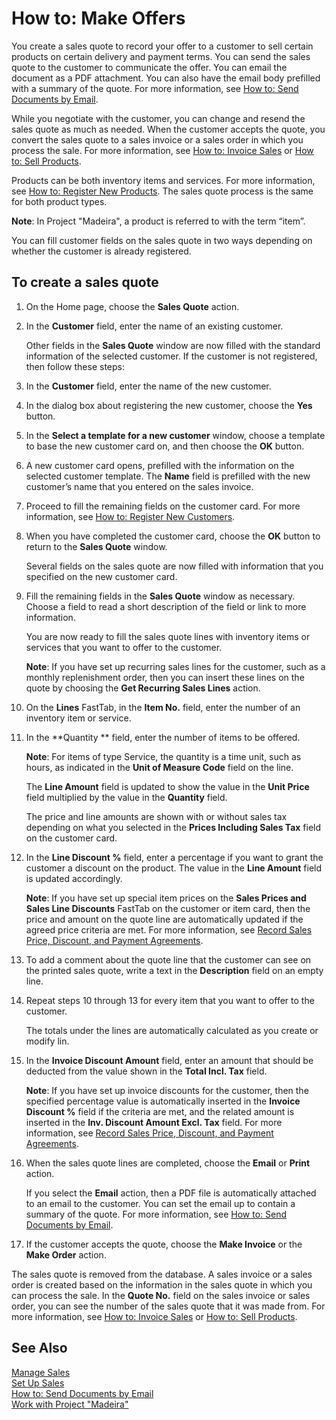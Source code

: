 <properties
                pageTitle="How to: Make Offers| Project “Madeira”"
                description="How to: Make Offers"
                services="project-madeira"
                documentationCenter=""
                authors="SorenGP"
/>
<tags
    ms.service="project-madeira"
    ms.topic="article"
    ms.devlang="na"
    ms.topic="article"
    ms.tgt_pltfrm="na"
    ms.workload="Madeira"
    ms.date="05/12/2016"
    ms.author="SorenGP" />

# How to: Make Offers
You create a sales quote to record your offer to a customer to sell certain products on certain delivery and payment terms. You can send the sales quote to the customer to communicate the offer. You can email the document as a PDF attachment. You can also have the email body prefilled with a summary of the quote. For more information, see [How to: Send Documents by Email](ui-how-send-documents-email.md).

While you negotiate with the customer, you can change and resend the sales quote as much as needed. When the customer accepts the quote, you convert the sales quote to a sales invoice or a sales order in which you process the sale. For more information, see [How to: Invoice Sales](sales-how-invoice-sales.md) or [How to: Sell Products](sales-how-sell-products.md).

Products can be both inventory items and services. For more information, see [How to: Register New Products](inventory-how-register-new-products.md). The sales quote process is the same for both product types.

**Note**: In Project "Madeira", a product is referred to with the term “item”.

You can fill customer fields on the sales quote in two ways depending on whether the customer is already registered.

## To create a sales quote
1. On the Home page, choose the **Sales Quote** action.  
2. In the **Customer** field, enter the name of an existing customer.

    Other fields in the **Sales Quote** window are now filled with the standard information of the selected customer. If the customer is not registered, then follow these steps:

3. In the **Customer** field, enter the name of the new customer.
4. In the dialog box about registering the new customer, choose the **Yes** button.
5. In the **Select a template for a new customer** window, choose a template to base the new customer card on, and then choose the **OK** button.
6. A new customer card opens, prefilled with the information on the selected customer template. The **Name** field is prefilled with the new customer’s name that you entered on the sales invoice.
7. Proceed to fill the remaining fields on the customer card. For more information, see [How to: Register New Customers](sales-how-register-new-customers.md).  
8. When you have completed the customer card, choose the **OK** button to return to the **Sales Quote** window.

    Several fields on the sales quote are now filled with information that you specified on the new customer card.
9. Fill the remaining fields in the **Sales Quote** window as necessary. Choose a field to read a short description of the field or link to more information.

    You are now ready to fill the sales quote lines with inventory items or services that you want to offer to the customer.

    **Note**: If you have set up recurring sales lines for the customer, such as a monthly replenishment order, then you can insert these lines on the quote by choosing the **Get Recurring Sales Lines** action.
10. On the **Lines** FastTab, in the **Item No.** field, enter the number of an inventory item or service.
11. In the **Quantity ** field, enter the number of items to be offered.

    **Note**: For items of type Service, the quantity is a time unit, such as hours, as indicated in the **Unit of Measure Code** field on the line.

    The **Line Amount** field is updated to show the value in the **Unit Price** field multiplied by the value in the **Quantity** field.

    The price and line amounts are shown with or without sales tax depending on what you selected in the **Prices Including Sales Tax** field on the customer card.
12. In the **Line Discount %** field, enter a percentage if you want to grant the customer a discount on the product. The value in the **Line Amount** field is updated accordingly.

    **Note**: If you have set up special item prices on the **Sales Prices and Sales Line Discounts** FastTab on the customer or item card, then the price and amount on the quote line are automatically updated if the agreed price criteria are met. For more information, see [Record Sales Price, Discount, and Payment Agreements](sales-how-record-sales-price-discount-payment-agreements.md).
13. To add a comment about the quote line that the customer can see on the printed sales quote, write a text in the **Description** field on an empty line.  
14. Repeat steps 10 through 13 for every item that you want to offer to the customer.

    The totals under the lines are automatically calculated as you create or modify lin.
15. In the **Invoice Discount Amount** field, enter an amount that should be deducted from the value shown in the **Total Incl. Tax** field.

    **Note**: If you have set up invoice discounts for the customer, then the specified percentage value is automatically inserted in the **Invoice Discount %** field if the criteria are met, and the related amount is inserted in the **Inv. Discount Amount Excl. Tax** field. For more information, see [Record Sales Price, Discount, and Payment Agreements](sales-how-record-sales-price-discount-payment-agreements.md).
16. When the sales quote lines are completed, choose the **Email** or **Print** action.

    If you select the **Email** action, then a PDF file is automatically attached to an email to the customer. You can set the email up to contain a summary of the quote. For more information, see [How to: Send Documents by Email](ui-how-send-documents-email.md).
17. If the customer accepts the quote, choose the **Make Invoice** or the **Make Order** action.

The sales quote is removed from the database. A sales invoice or a sales order is created based on the information in the sales quote in which you can process the sale. In the **Quote No.** field on the sales invoice or sales order, you can see the number of the sales quote that it was made from. For more information, see [How to: Invoice Sales](sales-how-invoice-sales.md) or [How to: Sell Products](sales-how-sell-products.md).

## See Also  
[Manage Sales](sales-manage-sales.md)  
[Set Up Sales](sales-setup-sales.md)  
[How to: Send Documents by Email](ui-how-send-documents-email.md)  
[Work with Project "Madeira"](ui-work-product.md)
